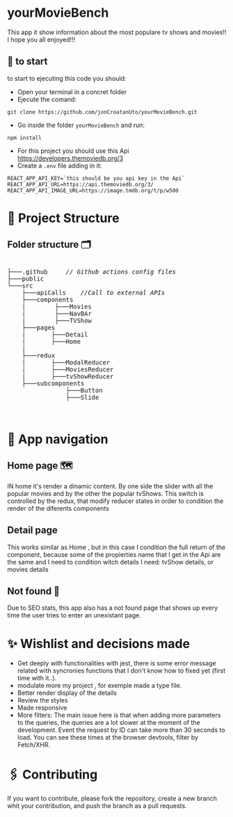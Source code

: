 # yourMovieBench

This app it show information about the most populare tv shows and movies!! I hope you all enjoyed!!!

## 🚀 to start

to start to ejecuting this code you should:

- Open your terminal in a concret folder
- Ejecute the comand:

```
git clone https://github.com/jonCroatanUto/yourMovieBench.git
```

- Go inside the folder `yourMovieBench` and run:

```
npm install
```

- For this project you should use this Api https://developers.themoviedb.org/3
- Create a `.env` file adding in it:

```
REACT_APP_API_KEY=`this should be you api key in the Api`
REACT_APP_API_URL=https://api.themoviedb.org/3/
REACT_APP_API_IMAGE_URL=https://image.tmdb.org/t/p/w500
```

# 🦴 Project Structure

## Folder structure 🗂

<pre>  
├───.github     <i>// Github actions config files </i>
├───public
└───src
    ├───apiCalls	<i>//Call to external APIs </i>
    ├───components
    |        ├───Movies
    |        ├───NavBAr
    |        ├───TVShow
    ├───pages
    |       ├───Detail
    |       ├───Home
    |        
    ├───redux
    |       ├───ModalReducer
    |       ├───MoviesReducer
    |       ├───tvShowReducer
    ├───subcomponents
                ├───Button
                ├───Slide


</pre>

# 🧭 App navigation

## Home page 🗺

IN home it's render a dinamic content. By one side the slider with all the popular movies and by the other the popular tvShows.
This switch is controlled by the redux, that modify reducer states in order to condition the render of the diferents components

## Detail page

This works similar as Home , but in this case I condition the full return of the component, because some of the propierties name that I get in the Api are the same and I need to condition witch details I need: tvShow details, or movies details

## Not found 🚫

Due to SEO stats, this app also has a not found page that shows up every time the user tries to enter an unexistant page.

# ✨ Wishlist and decisions made

- Get deeply with functionalities with jest, there is some error message related with syncronies functions that I don't know how to fixed yet (first time with it..).
- modulate more my project , for exemple made a type file.
- Better render display of the details
- Review the styles
- Made responsive
- More filters: The main issue here is that when adding more parameters to the queries, the queries are a lot slower at the moment of the development. Event the request by ID can take more than 30 seconds to load. You can see these times at the browser devtools, filter by Fetch/XHR.

# 🖇️ Contributing

If you want to contribute, please fork the repository, create a new branch whit your contribution, and push the branch as a pull requests.
